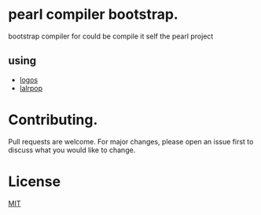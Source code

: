 # pearl compiler bootstrap.

bootstrap compiler for could be compile it self the pearl project

## using
- [logos](https://github.com/maciejhirsz/logos)
- [lalrpop](https://github.com/lalrpop/lalrpop)

# Contributing.
Pull requests are welcome. For major changes, please open an issue first to discuss what you would like to change.

# License
[MIT](https://choosealicense.com/licenses/mit/)
